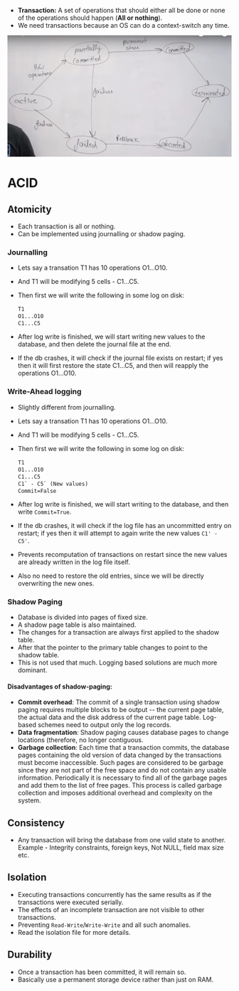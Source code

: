 - **Transaction:** A set of operations that should either all be done or none of the operations should happen (**All or nothing**).
- We need transactions because an OS can do a context-switch any time.  

![](assets/transaction-states.png)  

# ACID
## Atomicity

- Each transaction is all or nothing.
- Can be implemented using journalling or shadow paging.

### Journalling

- Lets say a transation T1 has 10 operations O1...O10.
- And T1 will be modifying 5 cells - C1...C5.
- Then first we will write the following in some log on disk:

  ```
  T1
  O1...O10
  C1...C5
  ```
- After log write is finished, we will start writing new values to the database, and then delete the journal file at the end.
- If the db crashes, it will check if the journal file exists on restart; if yes then it will first restore the state C1...C5, and then will reapply the operations O1...O10.

### Write-Ahead logging

- Slightly different from journalling.
- Lets say a transation T1 has 10 operations O1...O10.
- And T1 will be modifying 5 cells - C1...C5.
- Then first we will write the following in some log on disk:

  ```
  T1
  O1...O10
  C1...C5
  C1` - C5` (New values)
  Commit=False
  ```
- After log write is finished, we will start writing to the database, and then write `Commit=True`.
- If the db crashes, it will check if the log file has an uncommitted entry on restart; if yes then it will attempt to again write the new values `C1' - C5'`.
- Prevents recomputation of transactions on restart since the new values are already written in the log file itself.
- Also no need to restore the old entries, since we will be directly overwriting the new ones.

### Shadow Paging

- Database is divided into pages of fixed size.
- A shadow page table is also maintained.
- The changes for a transaction are always first applied to the shadow table.
- After that the pointer to the primary table changes to point to the shadow table.
- This is not used that much. Logging based solutions are much more dominant.

#### Disadvantages of shadow-paging: 
- **Commit overhead**: The commit of a single transaction using shadow paging requires multiple blocks to be output -- the current page table, the actual data and the disk address of the current page table. Log-based schemes need to output only the log records.
- **Data fragmentation**: Shadow paging causes database pages to change locations (therefore, no longer contiguous.
- **Garbage collection**: Each time that a transaction commits, the database pages containing the old version of data changed by the transactions must become inaccessible. Such pages are considered to be garbage since they are not part of the free space and do not contain any usable information. Periodically it is necessary to find all of the garbage pages and add them to the list of free pages. This process is called garbage collection and imposes additional overhead and complexity on the system.


## Consistency

- Any transaction will bring the database from one valid state to another.<br>
  Example - Integrity constraints, foreign keys, Not NULL, field max size etc.

## Isolation

- Executing transactions concurrently has the same results as if the transactions were executed serially.
- The effects of an incomplete transaction are not visible to other transactions.
- Preventing `Read-Write`/`Write-Write` and all such anomalies.
- Read the isolation file for more details.

## Durability

- Once a transaction has been committed, it will remain so.
- Basically use a permanent storage device rather than just on RAM.